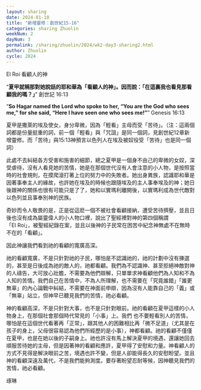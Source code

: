 ```yaml
---
layout: sharing
date: 2024-01-10
title: "新增靈修：創世紀15-16"
categories: sharing Zhuolin
weekNum: 2
dayNum: 3
permalink: /sharing/zhuolin/2024/wk2-day3-sharing2.html
author: Zhuolin
cycle: 2024
---
```


El Roi 看顧人的神

“**夏甲就稱那對她說話的耶和華為「看顧人的神」。因而說：「在這裏我也看見那看顧我的嗎？」**”
‭‭創世記‬ ‭16:13‬ ‭

“**So Hagar named the Lord who spoke to her, “You are the God who sees me,” for she said, “Here I have seen one who sees me!”**”
‭‭Genesis‬ ‭16:13‬

夏甲是撒萊的埃及使女，身分卑微，因為「輕看」主母而受「苦待」。（注：這兩個詞都是份量挺重的詞，前一個「輕看」與「咒詛」是同一個詞，見創世紀12章新增靈修。而「苦待」與15:13神預言以色列人在埃及被奴役受「苦待」也是同一個詞）

此處不去糾結各方受害和施害的細節，總之夏甲是一個身不由己的卑微的女奴，深受虐待，沒有人看見她的苦情，她是在那個世代沒有人會注意的小人物，是按照當時的社會規則，在摸爬滾打著上位的努力中的失敗者。她出身異族，認識耶和華是因著事奉主人的緣故，也許她在埃及的時候也跟隨埃及的主人事奉埃及的神；她日後跟神的關係也很有可能只是了了，她和以實瑪利離開後，以實瑪利成為世代敵對以色列並且事奉別神的民族。

奇妙而令人敬畏的是，正是從這麽一個不被社會看顧接納，遭受苦待擠壓，並且日後也沒有成為屬靈偉人的小人物口裡，說出了聖經裡對神的第四個稱謂「El Roi」，被聖經紀錄在案，並且以後神的子民常在困苦中紀念神無處不在無時不在的「看顧」。

因此神讓我們看到祂的看顧的寬廣高深。

祂的看顧寬廣，不是只針對祂的子民，哪怕是不認識祂的，祂的計劃中沒有揀選的，甚至是日後成為祂的敵人的，祂都看顧。我們為不認識神、甚至拒絕神敵對神的人禱告，大可放心壯膽，不需要為他們辯解，只單單求神看顧他們為人知和不為人知的苦情。我們自己在苦情中，不為人所理解，也不需要在「究竟誰錯」「誰更無辜」的內心論戰中糾結，不需要在神面前申辯，因為沒有人能靠自己的「義」或「無辜」站立，但神早已聽見我們的苦情，祂必看顧。

神的看顧高深，不是只針對大事，也不是只針對眼前。祂的看顧在夏甲這樣的小人物身上，在那個社會那個時代常見的「小事」上。我們 也不要輕看別人的苦情，哪怕是在這個世代看著再「正常」，跟其他人的困難相比再「微不足道」（尤其是在孩子的身上，父母很容易認為他們所經歷的是小事），神都看顧。祂的看顧不僅僅在夏甲，也是在她以後的子嗣身上。祂也許沒有馬上解決夏甲的境遇，還讓她回去順服苦待她的主母，但是因著神的看顧和應許，夏甲得了安慰和力量。神看顧人的方式不見得是解決眼前之苦，境遇也許不變，但是人卻能得長久的安慰盼望。並且神的看顧深遠及萬代，不是我們能夠測度。要存著盼望忍耐等候，因神聽見我們的苦情，祂必看顧。

琢琳
